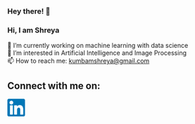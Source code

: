 ### Hey there! 👋

### Hi, I am Shreya

 🔭 I’m currently working on machine learning with data science <br />
 👯 I’m interested in Artificial Intelligence and Image Processing <br />
 📫 How to reach me: kumbamshreya@gmail.com <br />

## Connect with me on:

[<img width="40px" src="https://github.com/sh-r/sh-r/blob/76dd47acb1d04365e273712c2788900cd2f73afb/linkedin.svg" />](https://www.linkedin.com/in/shreya-kumbam/)
